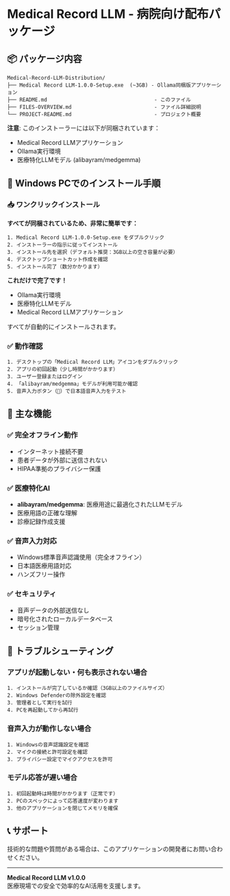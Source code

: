 # Medical Record LLM - 病院向け配布パッケージ

## 📦 パッケージ内容

```
Medical-Record-LLM-Distribution/
├── Medical Record LLM-1.0.0-Setup.exe  (~3GB) - Ollama同梱版アプリケーション
├── README.md                                   - このファイル
├── FILES-OVERVIEW.md                           - ファイル詳細説明
└── PROJECT-README.md                           - プロジェクト概要
```

**注意**: このインストーラーには以下が同梱されています：
- Medical Record LLMアプリケーション
- Ollama実行環境
- 医療特化LLMモデル (alibayram/medgemma)

## 🏥 Windows PCでのインストール手順

### 📥 ワンクリックインストール

**すべてが同梱されているため、非常に簡単です：**

```
1. Medical Record LLM-1.0.0-Setup.exe をダブルクリック
2. インストーラーの指示に従ってインストール
3. インストール先を選択（デフォルト推奨：3GB以上の空き容量が必要）
4. デスクトップショートカット作成を確認
5. インストール完了（数分かかります）
```

**これだけで完了です！** 
- Ollama実行環境
- 医療特化LLMモデル
- Medical Record LLMアプリケーション

すべてが自動的にインストールされます。

### ✅ 動作確認
```
1. デスクトップの「Medical Record LLM」アイコンをダブルクリック
2. アプリの初回起動（少し時間がかかります）
3. ユーザー登録またはログイン
4. 「alibayram/medgemma」モデルが利用可能か確認
5. 音声入力ボタン（🎤）で日本語音声入力をテスト
```

## 🎯 主な機能

### ✅ 完全オフライン動作
- インターネット接続不要
- 患者データが外部に送信されない
- HIPAA準拠のプライバシー保護

### ✅ 医療特化AI
- **alibayram/medgemma**: 医療用途に最適化されたLLMモデル
- 医療用語の正確な理解
- 診療記録作成支援

### ✅ 音声入力対応
- Windows標準音声認識使用（完全オフライン）
- 日本語医療用語対応
- ハンズフリー操作

### ✅ セキュリティ
- 音声データの外部送信なし
- 暗号化されたローカルデータベース
- セッション管理

## 🔧 トラブルシューティング

### アプリが起動しない・何も表示されない場合
```
1. インストールが完了しているか確認（3GB以上のファイルサイズ）
2. Windows Defenderの除外設定を確認
3. 管理者として実行を試行
4. PCを再起動してから再試行
```

### 音声入力が動作しない場合
```
1. Windowsの音声認識設定を確認
2. マイクの接続と許可設定を確認
3. プライバシー設定でマイクアクセスを許可
```

### モデル応答が遅い場合
```
1. 初回起動時は時間がかかります（正常です）
2. PCのスペックによって応答速度が変わります
3. 他のアプリケーションを閉じてメモリを確保
```

## 📞 サポート

技術的な問題や質問がある場合は、このアプリケーションの開発者にお問い合わせください。

---

**Medical Record LLM v1.0.0**  
医療現場での安全で効率的なAI活用を支援します。